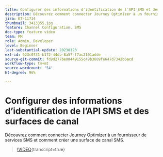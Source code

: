 ```yaml
---
title: Configurer des informations d’identification de l’API SMS et des surfaces de canal
description: Découvrez comment connecter Journey Optimizer à un fournisseur de services SMS et comment créer une surface de canal SMS.
jira: KT-11734
thumbnail: 3413355.jpg
feature: Channel Configuration, SMS
doc-type: feature video
team: PM
role: Admin, Developer
level: Beginner
last-substantial-update: 20230123
exl-id: 923c0731-b172-44db-8a57-f7ac2101adde
source-git-commit: fd9d277be00449155c49b3809fe647d7342b6acd
workflow-type: tm+mt
source-wordcount: '54'
ht-degree: 96%

---
```


# Configurer des informations d’identification de l’API SMS et des surfaces de canal

Découvrez comment connecter Journey Optimizer à un fournisseur de services SMS et comment créer une surface de canal SMS.

>[!VIDEO](https://video.tv.adobe.com/v/3413355?quality=12&learn=on){transcript=true}
